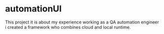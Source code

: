 # automationUI
This project it is about my experience working as a QA automation engineer i created a framework who combines cloud and local runtime. 
